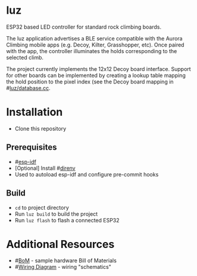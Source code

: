 # luz

ESP32 based LED controller for standard rock climbing boards.

The luz application advertises a BLE service compatible with the Aurora Climbing mobile apps (e.g. Decoy, Kilter, Grasshopper, etc).
Once paired with the app, the controller illuminates the holds corresponding to the selected climb.

The project currently implements the 12x12 Decoy board interface.
Support for other boards can be implemented by creating a lookup table mapping the hold position to the pixel index (see the Decoy board mapping in #[luz/database.cc](luz/database.cc).

# Installation

* Clone this repository

## Prerequisites

* #[esp-idf](https://docs.espressif.com/projects/esp-idf/en/stable/esp32/get-started/index.html#installation)
* [Optional] Install #[direnv](https://direnv.net/#getting-started)
*   Used to autoload esp-idf and configure pre-commit hooks

## Build

* `cd` to project directory
* Run `luz build` to build the project
* Run `luz flash` to flash a connected ESP32

# Additional Resources

* #[BoM](docs/bom.md) - sample hardware Bill of Materials
* #[Wiring Diagram](docs/wiring.md) - wiring "schematics"

